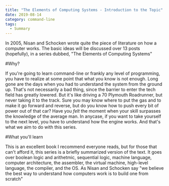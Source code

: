 ```yaml
---
title: "The Elements of Computing Systems - Introduction to the Topic"
date: 2019-08-14
category: command-line
tags:
  - Summary
---
```


In 2005, Nisan and Schocken wrote quite the piece of literature on how a computer works. The basic ideas will be discussed over 13 posts (hopefully), in a series dubbed, "The Elements of Computing Systems" 

#Why?

If you're going to learn command-line or frankly any level of programming, you have to realize at some point that what you know is not enough. Long gone are the days when you had to understand the system from the ground up. That's not necessarily a bad thing, since the barrier to enter the tech field has greatly lowered. But it's like driving a 70 Plymouth Roadrunner, but never taking it to the track. Sure you may know where to put the gas and to make it go forward and reverse, but do you know how to push every bit of power out of that car? Have you *felt* the moment when your skill surpasses the knowledge of the average man. In anycase, if you want to take yourself to the next level, you have to understand how the engine works. And that's what we aim to do with this series.

#What you'll learn

This is an excellent book I recommend everyone reads, but for those that can't afford it, this series is a briefly summarized version of the text. It goes over boolean logic and arithetmic, sequential logic, machine language, computer architecture, the assembler, the virtual machine, high-level language, the compiler, and the OS. As Nisan and Schocken say "we believe the best way to understand how computers work is to build one from scratch"